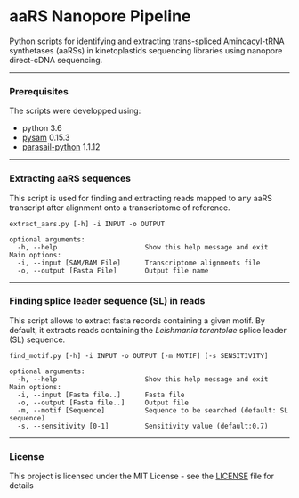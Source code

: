 # aaRS Nanopore Pipeline
Python scripts for identifying and extracting trans-spliced Aminoacyl-tRNA synthetases (aaRSs) in kinetoplastids sequencing libraries using nanopore direct-cDNA sequencing.

___

### Prerequisites

The scripts were developped using:
- python 3.6 
- [pysam](https://pysam.readthedocs.io/en/latest/index.html) 0.15.3
- [parasail-python](https://github.com/jeffdaily/parasail-python) 1.1.12

____


### Extracting aaRS sequences

This script is used for finding and extracting reads mapped to any aaRS transcript after alignment onto a transcriptome of reference.

```
extract_aars.py [-h] -i INPUT -o OUTPUT

optional arguments:
  -h, --help                      Show this help message and exit
Main options:
  -i, --input [SAM/BAM File]      Transcriptome alignments file
  -o, --output [Fasta File]       Output file name
```

___

### Finding splice leader sequence (SL) in reads
This script allows to extract fasta records containing a given motif. By default, it extracts reads containing the *Leishmania tarentolae* splice leader (SL) sequence.
```
find_motif.py [-h] -i INPUT -o OUTPUT [-m MOTIF] [-s SENSITIVITY]

optional arguments:
  -h, --help                      Show this help message and exit
Main options:
  -i, --input [Fasta file..]      Fasta file
  -o, --output [Fasta file..]     Output file 
  -m, --motif [Sequence]          Sequence to be searched (default: SL sequence)
  -s, --sensitivity [0-1]         Sensitivity value (default:0.7)
```

___

### License
This project is licensed under the MIT License - see the [LICENSE](https://github.com/FlorianBrnrd/aars-nanopore-pipeline/blob/main/LICENSE) file for details

